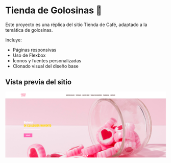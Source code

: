 # Tienda de Golosinas 🍬

Este proyecto es una réplica del sitio Tienda de Café, adaptado a la temática de golosinas.

Incluye:
- Páginas responsivas
- Uso de Flexbox
- Íconos y fuentes personalizadas
- Clonado visual del diseño base

## Vista previa del sitio

<img src="img/candy-readme.png" alt="Vista previa del sitio" width="600">
